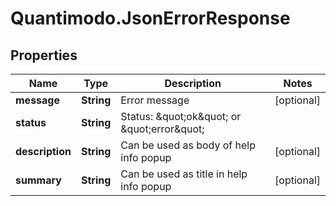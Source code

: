 # Quantimodo.JsonErrorResponse

## Properties
Name | Type | Description | Notes
------------ | ------------- | ------------- | -------------
**message** | **String** | Error message | [optional] 
**status** | **String** | Status: \&quot;ok\&quot; or \&quot;error\&quot; | 
**description** | **String** | Can be used as body of help info popup | [optional] 
**summary** | **String** | Can be used as title in help info popup | [optional] 


